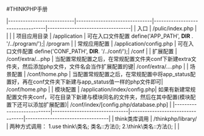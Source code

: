 #THINKPHP手册

|---------------------------|-------------------------------|----------------------------------|----------------------------------|
|        入口                |   /pulic/index.php            |                                  |                                  |
|        项目应用目录         |   /application                |        可在入口文件配置 define('APP_PATH', __DIR__ . '/../program/');|   /program  |
|        常规应用配置         |   /application/config.php     |        可在入口文件配置 define('CONF_PATH', __DIR__. '/../conf/');|    /conf     |
|        扩展配置            |   /conf/extra/...php          | 当配置常规配置之后，在常规配置文件夹conf下新建extra文件夹，然后添加php文件，文件名会当作扩展配置的键|   /conf/extra/....php    |
|        场景配置            |   /conf/home.php              | 当配置常规配置之后，在常规配置中将app_status配置好，再在conf文件夹下新建与app_status值一样的php文件即可|   /conf/home.php         |
|        模块配置            |   /application/index/config.php| 如果有新建常规配置文件夹conf，可在目录下新建与模块同名的文件夹，然后在其中配置(模块配置下还可以添加扩展配置)|   /conf/index/[config.php/database.php]  |
|---------------------------|-------------------------------|----------------------------------|----------------------------------|
|        think类库调用       |   /thinkphp/library/          | 两种方式调用： 1.use think\类名;  类名::方法();       2.\think\类名::方法();  |     |